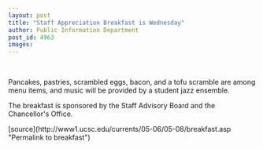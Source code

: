 ```yaml
---
layout: post
title: "Staff Appreciation Breakfast is Wednesday"
author: Public Information Department
post_id: 4963
images:
---
```


<a name="content" id="content"></a><br>
<p class="maintext"></p>
<p>
  Pancakes, pastries, scrambled eggs, bacon, and a tofu scramble are among menu items, and music will be provided by a student jazz ensemble.
</p>
<p>
  The breakfast is sponsored by the Staff Advisory Board and the Chancellor's Office.
</p>
[source](http://www1.ucsc.edu/currents/05-06/05-08/breakfast.asp "Permalink to breakfast")
